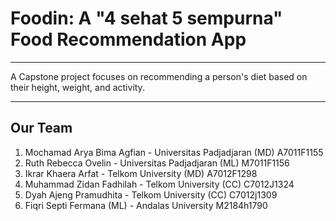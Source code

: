 # Foodin: A "4 sehat 5 sempurna" Food Recommendation App

---

A Capstone project focuses on recommending a person's diet based on their height, weight, and activity.

---

## Our Team

1. Mochamad Arya Bima Agfian - Universitas Padjadjaran (MD) A7011F1155
2. Ruth Rebecca Ovelin - Universitas Padjadjaran (ML) M7011F1156
3. Ikrar Khaera Arfat - Telkom University (MD) A7012F1298
4. Muhammad Zidan Fadhilah - Telkom University (CC) C7012J1324
5. Dyah Ajeng Pramudhita - Telkom University (CC) C7012j1309
6. Fiqri Septi Fermana (ML) - Andalas University M2184h1790
